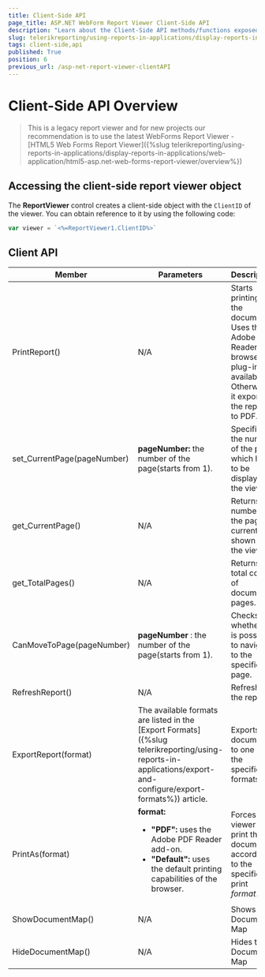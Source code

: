 ```yaml
---
title: Client-Side API
page_title: ASP.NET WebForm Report Viewer Client-Side API 
description: "Learn about the Client-Side API methods/functions exposed by the ASP.NET WebForms Report Viewer."
slug: telerikreporting/using-reports-in-applications/display-reports-in-applications/web-application/asp.net-web-forms-report-viewer/client-side-api
tags: client-side,api
published: True
position: 6
previous_url: /asp-net-report-viewer-clientAPI
---
```

<style>
	table th:first-of-type {
		width: 20%;
	}
	table th:nth-of-type(2) {
		width: 35%;
	}
	table th:nth-of-type(3) {
		width: 45%;
	}
</style>
# Client-Side API Overview

> This is a legacy report viewer and for new projects our recommendation is to use the latest WebForms Report Viewer - [HTML5 Web Forms Report Viewer]({%slug telerikreporting/using-reports-in-applications/display-reports-in-applications/web-application/html5-asp.net-web-forms-report-viewer/overview%})

## Accessing the client-side report viewer object

The __ReportViewer__ control creates a client-side object with the `ClientID` of the viewer. You can obtain reference to it by using the following code:

````JavaScript
var viewer = `<%=ReportViewer1.ClientID%>`
````

## Client API

|  __Member__ |  __Parameters__ |  __Description__ |
| ------ | ------ | ------ |
|PrintReport()|N/A|Starts printing of the document. Uses the Adobe PDF Reader browser plug-in if available. Otherwise it exports the report to PDF.
|set_CurrentPage(pageNumber)| __pageNumber:__ the number of the page(starts from 1).|Specifies the number of the page which has to be displayed in the viewer.|
|get_CurrentPage()|N/A|Returns the number of the page currently shown in the viewer.|
|get_TotalPages()|N/A|Returns the total count of document pages.|
|CanMoveToPage(pageNumber)| __pageNumber__ : the number of the page(starts from 1).|Checks whether it is possible to navigate to the specified page.|
|RefreshReport()|N/A|Refreshes the report.|
|ExportReport(format)|The available formats are listed in the [Export Formats]({%slug telerikreporting/using-reports-in-applications/export-and-configure/export-formats%}) article.|Exports the document to one of the specified formats.|
|PrintAs(format)| __format:__<ul><li>__"PDF":__ uses the Adobe PDF Reader add-on.</li><li>__"Default":__ uses the default printing capabilities of the browser.</li></ul>|Forces the viewer to print the document according to the specified print *format*.|
|ShowDocumentMap()|N/A|Shows the Document Map|
|HideDocumentMap()|N/A|Hides the Document Map|
